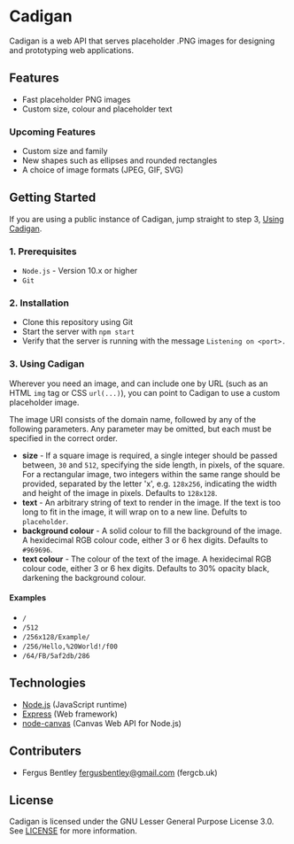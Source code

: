 # Cadigan

Cadigan is a web API that serves placeholder .PNG images for designing and prototyping web applications.

## Features
- Fast placeholder PNG images
- Custom size, colour and placeholder text
### Upcoming Features
- Custom size and family
- New shapes such as ellipses and rounded rectangles
- A choice of image formats (JPEG, GIF, SVG)

## Getting Started
If you are using a public instance of Cadigan, jump straight to step 3, [Using Cadigan](#3-using-cadigan).
### 1. Prerequisites
- `Node.js` - Version 10.x or higher
- `Git`

### 2. Installation
- Clone this repository using Git
- Start the server with `npm start`
- Verify that the server is running with the message `Listening on <port>.`

### 3. Using Cadigan
Wherever you need an image, and can include one by URL (such as an HTML `img` tag or CSS `url(...)`), you can point to Cadigan to use a custom placeholder image.

The image URI consists of the domain name, followed by any of the following parameters. Any parameter may be omitted, but each must be specified in the correct order.

- **size** - If a square image is required, a single integer should be passed between, `30` and `512`, specifying the side length, in pixels, of the square. For a rectangular image, two integers within the same range should be provided, separated by the letter 'x', e.g. `128x256`, indicating the width and height of the image in pixels. Defaults to `128x128`.
- **text** - An arbitrary string of text to render in the image. If the text is too long to fit in the image, it will wrap on to a new line. Defults to `placeholder`.
- **background colour** - A solid colour to fill the background of the image. A hexidecimal RGB colour code, either 3 or 6 hex digits. Defaults to `#969696`.
- **text colour** - The colour of the text of the image. A hexidecimal RGB colour code, either 3 or 6 hex digits. Defaults to 30% opacity black, darkening the background colour.

#### Examples
- `/`
- `/512`
- `/256x128/Example/`
- `/256/Hello,%20World!/f00`
- `/64/FB/5af2db/286`

## Technologies
- [Node.js](https://nodejs.org/en/) (JavaScript runtime)
- [Express](https://expressjs.com) (Web framework)
- [node-canvas]() (Canvas Web API for Node.js)

## Contributers
- Fergus Bentley <fergusbentley@gmail.com> (fergcb.uk)

## License
Cadigan is licensed under the GNU Lesser General Purpose License 3.0. See [LICENSE](./LICENSE) for more information.

